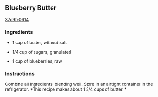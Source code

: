 ## Blueberry Butter

[37c9fe0614](https://cookpad.com/us/recipes/351612-blueberry-butter)

### Ingredients

 - 1 cup of butter, without salt

 - 1/4 cup of sugars, granulated

 - 1 cup of blueberries, raw

### Instructions

Combine all ingredients, blending well. Store in an airtight container in the refrigerator. *This recipe makes about 1 3/4 cups of butter. *